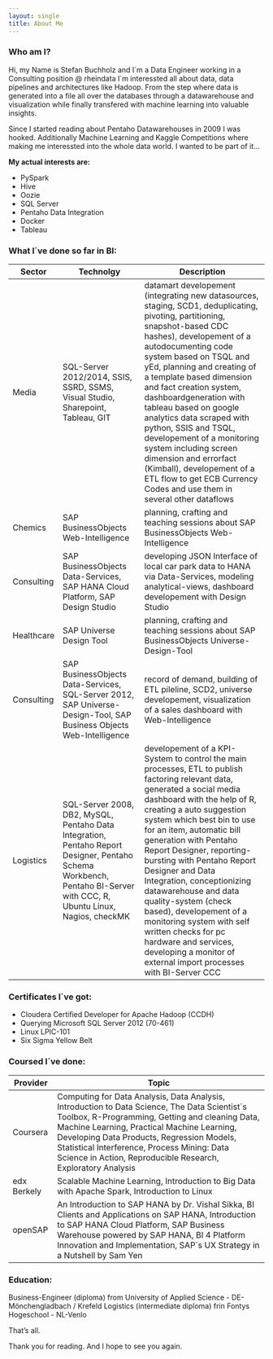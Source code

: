 ```yaml
---
layout: single
title: About Me
---
```


### Who am I?

Hi, my Name is Stefan Buchholz and I´m a Data Engineer working in a Consulting position @ rheindata
I´m interessted all about data, data pipelines and architectures like Hadoop. From the step where data is generated into a file
all over the databases through a datawarehouse and visualization while finally transfered with machine learning into valuable insights.

Since I started reading about Pentaho Datawarehouses in 2009 I was hooked. Additionally Machine Learning and Kaggle Competitions where making me interessted into the whole data world. I wanted to be part of it...

**My actual interests are:**

- PySpark
- Hive
- Oozie
- SQL Server
- Pentaho Data Integration
- Docker
- Tableau

### What I´ve done so far in BI:

Sector     | Technolgy	| Description |
-------- | ----------- | ----- |
Media | SQL-Server 2012/2014, SSIS, SSRD, SSMS, Visual Studio, Sharepoint, Tableau, GIT | datamart developement (integrating new datasources, staging, SCD1, deduplicating, pivoting, partitioning, snapshot-based CDC hashes), developement of a autodocumenting code system based on TSQL and yEd, planning and creating of a template based dimension and fact creation system, dashboardgeneration with tableau based on google analytics data scraped with python, SSIS and TSQL, developement of a monitoring system including screen dimension and errorfact (Kimball), developement of a ETL flow to get ECB Currency Codes and use them in several other dataflows
Chemics | SAP BusinessObjects Web-Intelligence | planning, crafting and teaching sessions about SAP BusinessObjects Web-Intelligence
Consulting | SAP BusinessObjects Data-Services, SAP HANA Cloud Platform, SAP Design Studio | developing JSON Interface of local car park data to HANA via Data-Services, modeling analytical-views, dashboard developement with Design Studio
Healthcare | SAP Universe Design Tool | planning, crafting and teaching sessions about SAP BusinessObjects Universe-Design-Tool
Consulting |SAP BusinessObjects Data-Services, SQL-Server 2012, SAP Universe-Design-Tool, SAP Business Objects Web-Intelligence | record of demand,  building of ETL pileline, SCD2, universe developement, visualization of a sales dashboard with Web-Intelligence
Logistics | SQL-Server 2008, DB2, MySQL, Pentaho Data Integration, Pentaho Report Designer, Pentaho Schema Workbench, Pentaho BI-Server with CCC, R, Ubuntu Linux, Nagios, checkMK | developement of a KPI-System to control the main processes, ETL to publish factoring relevant data, generated a social media dashboard with the help of R, creating a auto suggestion system which best bin to use for an item, automatic bill generation with Pentaho Report Designer, reporting-bursting with Pentaho Report Designer and Data Integration, conceptionizing datawarehouse and data quality-system (check based), developement of a monitoring system with self written checks for pc hardware and services, developing a monitor of external import processes with BI-Server CCC

### Certificates I´ve got:
- Cloudera Certified Developer for Apache Hadoop (CCDH)
- Querying Microsoft SQL Server 2012 (70-461)
- Linux LPIC-101
- Six Sigma Yellow Belt



### Coursed I´ve done:
|Provider| Topic	|
| -------- | ----------- |
| Coursera | Computing for Data Analysis, Data Analysis, Introduction to Data Science, The Data Scientist´s Toolbox, R-Programming, Getting and cleaning Data, Machine Learning, Practical Machine Learning, Developing Data Products, Regression Models, Statistical Interference, Process Mining: Data Science in Action, Reproducible Research, Exploratory Analysis |
| edx Berkely | Scalable Machine Learning, Introduction to Big Data with Apache Spark, Introduction to Linux |
|openSAP | An Introduction to SAP HANA by Dr. Vishal Sikka, BI Clients and Applications on SAP HANA, Introduction to SAP HANA Cloud Platform, SAP Business Warehouse powered by SAP HANA, BI 4 Platform Innovation and Implementation, SAP´s UX Strategy in a Nutshell by Sam Yen|

### Education:
Business-Engineer (diploma) from University of Applied Science - DE-Mönchengladbach / Krefeld 
Logistics (intermediate diploma) frin Fontys Hogeschool - NL-Venlo

That’s all.

Thank you for reading. And I hope to see you again.
